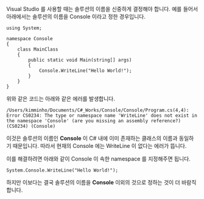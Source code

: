 Visual Studio 를 사용할 때는 솔루션의 이름을 신중하게 결정해야 합니다. 예를 들어서 아래에서는 솔루션의 이름을 Console 이라고 정한 경우입니다. 

```
using System;

namespace Console
{
	class MainClass
	{
		public static void Main(string[] args)
		{
			Console.WriteLine("Hello World!");
		}
	}
}
```

위와 같은 코드는 아래와 같은 에러를 발생합니다. 

```
/Users/kimminho/Documents/C#_Works/Console/Console/Program.cs(4,4): Error CS0234: The type or namespace name 'WriteLine' does not exist in the namespace 'Console' (are you missing an assembly reference?) (CS0234) (Console)
```

이것은 솔루션의 이름인 **Console** 이 C# 내에 이미 존재하는 클래스의 이름과 동일하기 때문입니다. 따라서 현재의 Console 에는 WriteLine 이 없다는 에러가 뜹니다. 

이를 해결하려면 아래와 같이 Console 이 속한 namespace 를 지정해주면 됩니다.

```
System.Console.WriteLine("Hello World!");
```

하지만 이보다는 결국 솔루션의 이름을 **Console** 이외의 것으로 정하는 것이 더 바람직합니다.